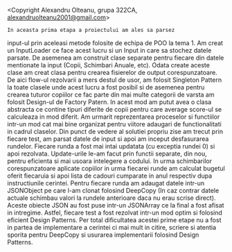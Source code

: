 <Copyright Alexandru Olteanu, grupa 322CA, alexandruolteanu2001@gmail.com>

    In aceasta prima etapa a proiectului am ales sa parsez
input-ul prin aceleasi metode folosite de echipa de POO la 
tema 1. Am creat un InputLoader ce face acest lucru si un Input 
in care sa stochez datele parsate. De asemenea am construit clase 
separate pentru fiecare din datele mentionate la input (Copii, 
Schimbari Anuale, etc). Odata create aceste clase am creat clasa 
pentru crearea fisierelor de output corespunzatoare.
    De aici flow-ul rezolvarii a mers destul de usor, am folosit 
Singleton Pattern la toate clasele unde acest lucru a fost posibil
si de asemenea pentru crearea tuturor copiilor ce fac parte din mai
multe categorii de varsta am folosit Design-ul de Factory Patern.
In acest mod am putut avea o clasa abstracta ce contine tipuri 
diferite de copii pentru care average score-ul se calculeaza in mod 
diferit. Am urmarit reprezentarea proceselor si functiilor intr-un mod 
cat mai bine organizat pentru viitore adaugari de functionalitati in 
cadrul claselor.
    Din punct de vedere al solutiei propriu zise am trecut prin fiecare 
test, am parsat datele de input si apoi am inceput desfasurarea rundelor.
Fiecare runda a fost mai intai updatata (cu exceptia rundei 0) si apoi 
rezolvata. Update-urile le-am facut prin functii separate, din nou, pentru
eficienta si mai usoara intelegere a codului. In urma schimbarilor 
corespunzatoare aplicate copiilor in urma fiecarei runde am calculat 
bugetul oferit fiecaruia si apoi lista de cadouri cumparate in anul respectiv
dupa instructiunile cerintei. Pentru fiecare runda am adaugat datele intr-un 
JSONObject pe care l-am clonat folosind DeepCopy (In caz contrar datele actuale 
schimbau valori la rundele anterioare daca nu erau scrise direct). Aceste obiecte
JSON au fost puse intr-un JSONArray ce la final a fost afisat in intregime. Astfel, 
fiecare test a fost rezolvat intr-un mod optim si folosind eficient Design Patterns.
    Per total dificultatea acestei prime etape nu a fost in partea de implementare
a cerintei ci mai mult in citire, scriere si atentia sporita pentru DeepCopy si 
usurarea implementarii folosind Design Patterns.

     

